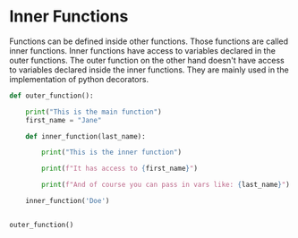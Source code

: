 # Inner Functions

Functions can be defined inside other functions. Those functions are called inner functions. Inner functions have access to variables declared in the outer functions. The outer function on the other hand doesn't have access to variables declared inside the inner functions. They are mainly used in the implementation of python decorators.

```python
def outer_function():

    print("This is the main function")
    first_name = "Jane"

    def inner_function(last_name):

        print("This is the inner function")

        print(f"It has access to {first_name}")

        print(f"And of course you can pass in vars like: {last_name}")

    inner_function('Doe')


outer_function()
```
